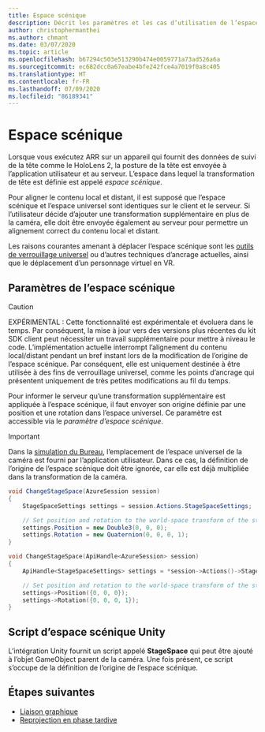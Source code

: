 ```yaml
---
title: Espace scénique
description: Décrit les paramètres et les cas d’utilisation de l’espace scénique
author: christophermanthei
ms.author: chmant
ms.date: 03/07/2020
ms.topic: article
ms.openlocfilehash: b67294c503e513290b474e0059771a73ad526a6a
ms.sourcegitcommit: ec682dcc0a67eabe4bfe242fce4a7019f0a8c405
ms.translationtype: HT
ms.contentlocale: fr-FR
ms.lasthandoff: 07/09/2020
ms.locfileid: "86189341"
---
```

# <a name="stage-space"></a>Espace scénique

Lorsque vous exécutez ARR sur un appareil qui fournit des données de suivi de la tête comme le HoloLens 2, la posture de la tête est envoyée à l’application utilisateur et au serveur. L’espace dans lequel la transformation de tête est définie est appelé *espace scénique*.

Pour aligner le contenu local et distant, il est supposé que l’espace scénique et l’espace universel sont identiques sur le client et le serveur. Si l’utilisateur décide d’ajouter une transformation supplémentaire en plus de la caméra, elle doit être envoyée également au serveur pour permettre un alignement correct du contenu local et distant.

Les raisons courantes amenant à déplacer l’espace scénique sont les [outils de verrouillage universel](https://microsoft.github.io/MixedReality-WorldLockingTools-Unity/README.html) ou d’autres techniques d’ancrage actuelles, ainsi que le déplacement d’un personnage virtuel en VR.

## <a name="stage-space-settings"></a>Paramètres de l’espace scénique

> [!CAUTION]
> EXPÉRIMENTAL : Cette fonctionnalité est expérimentale et évoluera dans le temps. Par conséquent, la mise à jour vers des versions plus récentes du kit SDK client peut nécessiter un travail supplémentaire pour mettre à niveau le code. L’implémentation actuelle interrompt l’alignement du contenu local/distant pendant un bref instant lors de la modification de l’origine de l’espace scénique.
Par conséquent, elle est uniquement destinée à être utilisée à des fins de verrouillage universel, comme les points d’ancrage qui présentent uniquement de très petites modifications au fil du temps.

Pour informer le serveur qu’une transformation supplémentaire est appliquée à l’espace scénique, il faut envoyer son origine définie par une position et une rotation dans l’espace universel. Ce paramètre est accessible via le *paramètre d’espace scénique*.

> [!IMPORTANT]
> Dans la [simulation du Bureau](../../concepts/graphics-bindings.md), l’emplacement de l’espace universel de la caméra est fourni par l’application utilisateur. Dans ce cas, la définition de l’origine de l’espace scénique doit être ignorée, car elle est déjà multipliée dans la transformation de la caméra.

```cs
void ChangeStageSpace(AzureSession session)
{
    StageSpaceSettings settings = session.Actions.StageSpaceSettings;

    // Set position and rotation to the world-space transform of the stage space.
    settings.Position = new Double3(0, 0, 0);
    settings.Rotation = new Quaternion(0, 0, 0, 1);
}
```

```cpp
void ChangeStageSpace(ApiHandle<AzureSession> session)
{
    ApiHandle<StageSpaceSettings> settings = *session->Actions()->StageSpaceSettings();

    // Set position and rotation to the world-space transform of the stage space.
    settings->Position({0, 0, 0});
    settings->Rotation({0, 0, 0, 1});
}
```

## <a name="unity-stage-space-script"></a>Script d’espace scénique Unity

L’intégration Unity fournit un script appelé **StageSpace** qui peut être ajouté à l’objet GameObject parent de la caméra. Une fois présent, ce script s’occupe de la définition de l’origine de l’espace scénique.

## <a name="next-steps"></a>Étapes suivantes

* [Liaison graphique](../../concepts/graphics-bindings.md)
* [Reprojection en phase tardive](late-stage-reprojection.md)
